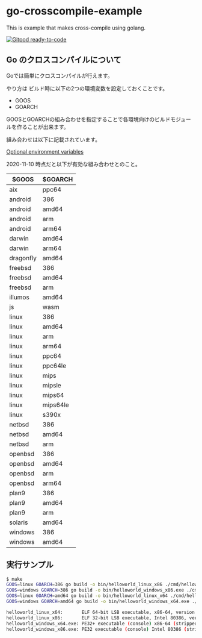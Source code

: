 # go-crosscompile-example
This is example that makes cross-compile using golang.

[![Gitpod ready-to-code](https://img.shields.io/badge/Gitpod-ready--to--code-blue?logo=gitpod)](https://gitpod.io/#https://github.com/devlights/go-crosscompile-example)

## Go のクロスコンパイルについて

Goでは簡単にクロスコンパイルが行えます。

やり方は ビルド時に以下の2つの環境変数を設定しておくことです。

- GOOS
- GOARCH

GOOSとGOARCHの組み合わせを指定することで各環境向けのビルドモジュールを作ることが出来ます。

組み合わせは以下に記載されています。

[Optional environment variables](https://golang.org/doc/install/source#environment)

2020-11-10 時点だと以下が有効な組み合わせとのこと。

|$GOOS|$GOARCH|
| ---- | ---- |
|aix|ppc64|
|android|386|
|android|amd64|
|android|arm|
|android|arm64|
|darwin|amd64|
|darwin|arm64|
|dragonfly|amd64|
|freebsd|386|
|freebsd|amd64|
|freebsd|arm|
|illumos|amd64|
|js|wasm|
|linux|386|
|linux|amd64|
|linux|arm|
|linux|arm64|
|linux|ppc64|
|linux|ppc64le|
|linux|mips|
|linux|mipsle|
|linux|mips64|
|linux|mips64le|
|linux|s390x|
|netbsd|386|
|netbsd|amd64|
|netbsd|arm|
|openbsd|386|
|openbsd|amd64|
|openbsd|arm|
|openbsd|arm64|
|plan9|386|
|plan9|amd64|
|plan9|arm|
|solaris|amd64|
|windows|386|
|windows|amd64|

## 実行サンプル

```sh
$ make
GOOS=linux GOARCH=386 go build -o bin/helloworld_linux_x86 ./cmd/helloworld/
GOOS=windows GOARCH=386 go build -o bin/helloworld_windows_x86.exe ./cmd/helloworld/
GOOS=linux GOARCH=amd64 go build -o bin/helloworld_linux_x64 ./cmd/helloworld/
GOOS=windows GOARCH=amd64 go build -o bin/helloworld_windows_x64.exe ./cmd/helloworld/

helloworld_linux_x64:       ELF 64-bit LSB executable, x86-64, version 1 (SYSV)
helloworld_linux_x86:       ELF 32-bit LSB executable, Intel 80386, version 1 (SYSV)
helloworld_windows_x64.exe: PE32+ executable (console) x86-64 (stripped to external PDB), for MS Windows
helloworld_windows_x86.exe: PE32 executable (console) Intel 80386 (stripped to external PDB), for MS Windows
```